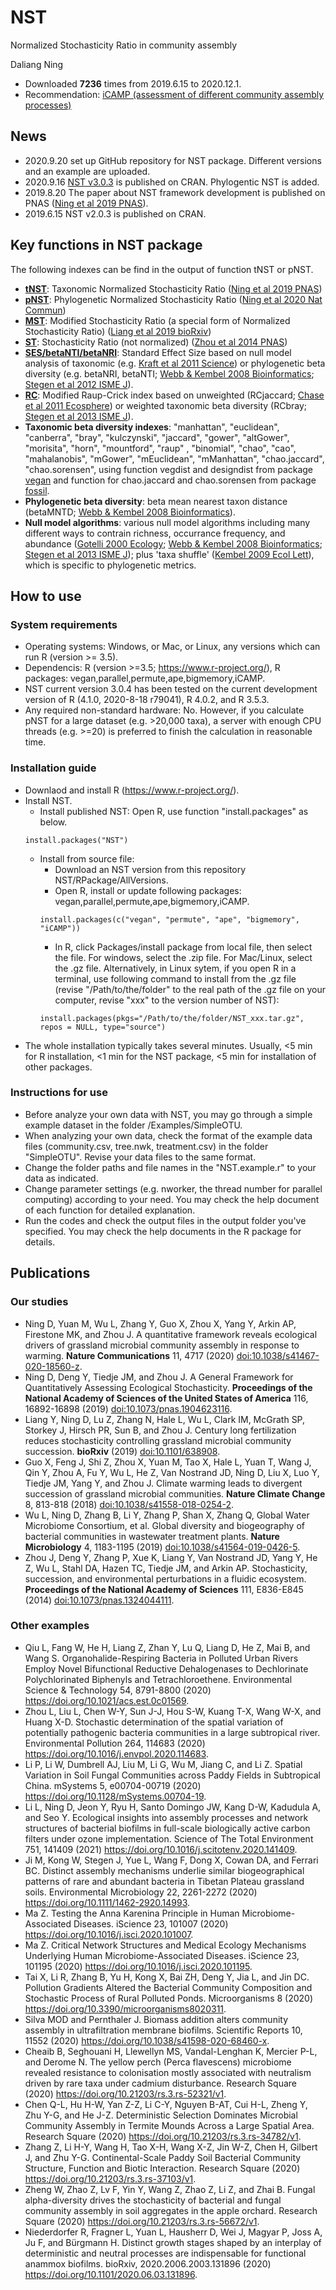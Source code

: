 # NST
Normalized Stochasticity Ratio in community assembly

Daliang Ning
- Downloaded **7236** times from 2019.6.15 to 2020.12.1.
- Recommendation: [iCAMP (assessment of different community assembly processes)](https://github.com/DaliangNing/iCAMP1)
## News
- 2020.9.20 set up GitHub repository for NST package. Different versions and an example are uploaded.
- 2020.9.16 [NST v3.0.3](https://cran.r-project.org/web/packages/NST) is published on CRAN. Phylogentic NST is added.
- 2019.8.20 The paper about NST framework development is published on PNAS ([Ning et al 2019 PNAS](https://doi.org/10.1073/pnas.1904623116)).
- 2019.6.15 NST v2.0.3 is published on CRAN.

## Key functions in NST package
The following indexes can be find in the output of function tNST or pNST.
- [**tNST**](https://doi.org/10.1073/pnas.1904623116): Taxonomic Normalized Stochasticity Ratio ([Ning et al 2019 PNAS](https://doi.org/10.1073/pnas.1904623116))
- [**pNST**](https://doi.org/10.1038/s41467-020-18560-z): Phylogenetic Normalized Stochasticity Ratio ([Ning et al 2020 Nat Commun](https://doi.org/10.1038/s41467-020-18560-z))
- [**MST**](https://doi.org/10.1101/638908): Modified Stochasticity Ratio (a special form of Normalized Stochasticity Ratio) ([Liang et al 2019 bioRxiv](https://doi.org/10.1101/638908))
- [**ST**](https://doi.org/10.1073/pnas.1324044111): Stochasticity Ratio (not normalized) ([Zhou et al 2014 PNAS](https://doi.org/10.1073/pnas.1324044111))
- [**SES/betaNTI/betaNRI**](https://doi.org/10.1093/bioinformatics/btn358): Standard Effect Size based on null model analysis of taxonomic (e.g. [Kraft et al 2011 Science](https://doi.org/10.1126/science.1208584)) or phylogenetic beta diversity (e.g. betaNRI, betaNTI; [Webb & Kembel 2008 Bioinformatics](https://doi.org/10.1093/bioinformatics/btn358); [Stegen et al 2012 ISME J](https://doi.org/10.1038/ismej.2012.22)).
- [**RC**](https://doi.org/10.1890/ES10-00117.1): Modified Raup-Crick index based on unweighted (RCjaccard; [Chase et al 2011 Ecosphere](https://doi.org/10.1890/ES10-00117.1)) or weighted taxonomic beta diversity (RCbray; [Stegen et al 2013 ISME J](https://doi.org/10.1038/ismej.2013.93)).
- **Taxonomic beta diversity indexes**: "manhattan", "euclidean", "canberra", "bray", "kulczynski", "jaccard", "gower", "altGower", "morisita", "horn", "mountford", "raup" , "binomial", "chao", "cao", "mahalanobis", "mGower", "mEuclidean", "mManhattan", "chao.jaccard", "chao.sorensen", using function vegdist and designdist from package [vegan](https://cran.r-project.org/web/packages/vegan) and function for chao.jaccard and chao.sorensen from package [fossil](https://cran.r-project.org/web/packages/fossil).
- **Phylogenetic beta diversity**: beta mean nearest taxon distance (betaMNTD; [Webb & Kembel 2008 Bioinformatics](https://doi.org/10.1093/bioinformatics/btn358)).
- **Null model algorithms**: various null model algorithms including many different ways to contrain richness, occurrance frequency, and abundance ([Gotelli 2000 Ecology](https://doi.org/10.1890/0012-9658(2000)081[2606:NMAOSC]2.0.CO;2); [Webb & Kembel 2008 Bioinformatics](https://doi.org/10.1093/bioinformatics/btn358); [Stegen et al 2013 ISME J](https://doi.org/10.1038/ismej.2013.93)); plus 'taxa shuffle' ([Kembel 2009 Ecol Lett](https://doi.org/10.1111/j.1461-0248.2009.01354.x)), which is specific to phylogenetic metrics.

## How to use
### System requirements
- Operating systems: Windows, or Mac, or Linux, any versions which can run R (version >= 3.5).
- Dependencis: R (version >=3.5; https://www.r-project.org/), R packages: vegan,parallel,permute,ape,bigmemory,iCAMP.
- NST current version 3.0.4 has been tested on the current development version of R (4.1.0, 2020-8-18 r79041), R 4.0.2, and R 3.5.3. 
- Any required non-standard hardware: No. However, if you calculate pNST for a large dataset (e.g. >20,000 taxa), a server with enough CPU threads (e.g. >=20) is preferred to finish the calculation in reasonable time.

### Installation guide
- Downlaod and install R (https://www.r-project.org/).
- Install NST.
  - Install published NST: Open R, use function "install.packages" as below.    
  ```
  install.packages("NST")
  ```
  - Install from source file:
    - Download an NST version from this repository NST/RPackage/AllVersions.
    - Open R, install or update following packages: vegan,parallel,permute,ape,bigmemory,iCAMP.
    ```
    install.packages(c("vegan", "permute", "ape", "bigmemory", "iCAMP"))
    ```   
    - In R, click Packages/install package from local file, then select the file. For windows, select the .zip file. For Mac/Linux, select the .gz file. Alternatively, in Linux sytem, if you open R in a terminal, use following command to install from the .gz file (revise "/Path/to/the/folder" to the real path of the .gz file on your computer, revise "xxx" to the version number of NST):
    ```
    install.packages(pkgs="/Path/to/the/folder/NST_xxx.tar.gz", repos = NULL, type="source")
    ```
- The whole installation typically takes several minutes. Usually, <5 min for R installation, <1 min for the NST package, <5 min for installation of other packages.

### Instructions for use
- Before analyze your own data with NST, you may go through a simple example dataset in the folder /Examples/SimpleOTU.
- When analyzing your own data, check the format of the example data files (community.csv, tree.nwk, treatment.csv) in the folder "SimpleOTU". Revise your data files to the same format.
- Change the folder paths and file names in the "NST.example.r" to your data as indicated. 
- Change parameter settings (e.g. nworker, the thread number for parallel computing) according to your need. You may check the help document of each function for detailed explanation.
- Run the codes and check the output files in the output folder you've specified. You may check the help documents in the R package for details.

## Publications
### Our studies
-	Ning D, Yuan M, Wu L, Zhang Y, Guo X, Zhou X, Yang Y, Arkin AP, Firestone MK, and Zhou J. A quantitative framework reveals ecological drivers of grassland microbial community assembly in response to warming. **Nature Communications** 11, 4717 (2020) [doi:10.1038/s41467-020-18560-z](https://doi.org/10.1038/s41467-020-18560-z).
-	Ning D, Deng Y, Tiedje JM, and Zhou J. A General Framework for Quantitatively Assessing Ecological Stochasticity. **Proceedings of the National Academy of Sciences of the United States of America** 116, 16892-16898 (2019) [doi:10.1073/pnas.1904623116](https://doi.org/10.1073/pnas.1904623116).
- Liang Y, Ning D, Lu Z, Zhang N, Hale L, Wu L, Clark IM, McGrath SP, Storkey J, Hirsch PR, Sun B, and Zhou J. Century long fertilization reduces stochasticity controlling grassland microbial community succession. **bioRxiv** (2019) [doi:10.1101/638908](https://doi.org/10.1101/638908).
- Guo X, Feng J, Shi Z, Zhou X, Yuan M, Tao X, Hale L, Yuan T, Wang J, Qin Y, Zhou A, Fu Y, Wu L, He Z, Van Nostrand JD, Ning D, Liu X, Luo Y, Tiedje JM, Yang Y, and Zhou J. Climate warming leads to divergent succession of grassland microbial communities. **Nature Climate Change** 8, 813-818 (2018) [doi:10.1038/s41558-018-0254-2](https://doi.org/10.1038/s41558-018-0254-2).
-	Wu L, Ning D, Zhang B, Li Y, Zhang P, Shan X, Zhang Q, Global Water Microbiome Consortium, et al. Global diversity and biogeography of bacterial communities in wastewater treatment plants. **Nature Microbiology** 4, 1183-1195 (2019) [doi:10.1038/s41564-019-0426-5](https://doi.org/10.1038/s41564-019-0426-5).
- Zhou J, Deng Y, Zhang P, Xue K, Liang Y, Van Nostrand JD, Yang Y, He Z, Wu L, Stahl DA, Hazen TC, Tiedje JM, and Arkin AP. Stochasticity, succession, and environmental perturbations in a fluidic ecosystem. **Proceedings of the National Academy of Sciences** 111, E836-E845 (2014) [doi:10.1073/pnas.1324044111](https://doi.org/10.1073/pnas.1324044111).

### Other examples
-	Qiu L, Fang W, He H, Liang Z, Zhan Y, Lu Q, Liang D, He Z, Mai B, and Wang S. Organohalide-Respiring Bacteria in Polluted Urban Rivers Employ Novel Bifunctional Reductive Dehalogenases to Dechlorinate Polychlorinated Biphenyls and Tetrachloroethene. Environmental Science & Technology 54, 8791-8800 (2020) https://doi.org/10.1021/acs.est.0c01569.
- Zhou L, Liu L, Chen W-Y, Sun J-J, Hou S-W, Kuang T-X, Wang W-X, and Huang X-D. Stochastic determination of the spatial variation of potentially pathogenic bacteria communities in a large subtropical river. Environmental Pollution 264, 114683 (2020) https://doi.org/10.1016/j.envpol.2020.114683.
- Li P, Li W, Dumbrell AJ, Liu M, Li G, Wu M, Jiang C, and Li Z. Spatial Variation in Soil Fungal Communities across Paddy Fields in Subtropical China. mSystems 5, e00704-00719 (2020) https://doi.org/10.1128/mSystems.00704-19.
-	Li L, Ning D, Jeon Y, Ryu H, Santo Domingo JW, Kang D-W, Kadudula A, and Seo Y. Ecological insights into assembly processes and network structures of bacterial biofilms in full-scale biologically active carbon filters under ozone implementation. Science of The Total Environment 751, 141409 (2021) https://doi.org/10.1016/j.scitotenv.2020.141409.
-	Ji M, Kong W, Stegen J, Yue L, Wang F, Dong X, Cowan DA, and Ferrari BC. Distinct assembly mechanisms underlie similar biogeographical patterns of rare and abundant bacteria in Tibetan Plateau grassland soils. Environmental Microbiology 22, 2261-2272 (2020) https://doi.org/10.1111/1462-2920.14993.
-	Ma Z. Testing the Anna Karenina Principle in Human Microbiome-Associated Diseases. iScience 23, 101007 (2020) https://doi.org/10.1016/j.isci.2020.101007.
-	Ma Z. Critical Network Structures and Medical Ecology Mechanisms Underlying Human Microbiome-Associated Diseases. iScience 23, 101195 (2020) https://doi.org/10.1016/j.isci.2020.101195.
-	Tai X, Li R, Zhang B, Yu H, Kong X, Bai ZH, Deng Y, Jia L, and Jin DC. Pollution Gradients Altered the Bacterial Community Composition and Stochastic Process of Rural Polluted Ponds. Microorganisms 8 (2020) https://doi.org/10.3390/microorganisms8020311.
-	Silva MOD and Pernthaler J. Biomass addition alters community assembly in ultrafiltration membrane biofilms. Scientific Reports 10, 11552 (2020) https://doi.org/10.1038/s41598-020-68460-x.
-	Cheaib B, Seghouani H, Llewellyn MS, Vandal-Lenghan K, Mercier P-L, and Derome N. The yellow perch (Perca flavescens) microbiome revealed resistance to colonisation mostly associated with neutralism driven by rare taxa under cadmium disturbance. Research Square (2020) https://doi.org/10.21203/rs.3.rs-52321/v1.
-	Chen Q-L, Hu H-W, Yan Z-Z, Li C-Y, Nguyen B-AT, Cui H-L, Zheng Y, Zhu Y-G, and He J-Z. Deterministic Selection Dominates Microbial Community Assembly in Termite Mounds Across a Large Spatial Area. Research Square (2020) https://doi.org/10.21203/rs.3.rs-34782/v1.
-	Zhang Z, Li H-Y, Wang H, Tao X-H, Wang X-Z, Jin W-Z, Chen H, Gilbert J, and Zhu Y-G. Continental-Scale Paddy Soil Bacterial Community Structure, Function and Biotic Interaction. Research Square (2020) https://doi.org/10.21203/rs.3.rs-37103/v1.
-	Zheng W, Zhao Z, Lv F, Yin Y, Wang Z, Zhao Z, Li Z, and Zhai B. Fungal alpha-diversity drives the stochasticity of bacterial and fungal community assembly in soil aggregates in the apple orchard. Research Square (2020) https://doi.org/10.21203/rs.3.rs-56672/v1.
-	Niederdorfer R, Fragner L, Yuan L, Hausherr D, Wei J, Magyar P, Joss A, Ju F, and Bürgmann H. Distinct growth stages shaped by an interplay of deterministic and neutral processes are indispensable for functional anammox biofilms. bioRxiv, 2020.2006.2003.131896 (2020) https://doi.org/10.1101/2020.06.03.131896.






